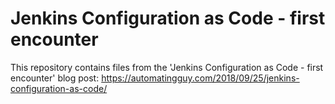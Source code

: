 # Jenkins Configuration as Code - first encounter
This repository contains files from the 'Jenkins Configuration as Code - first encounter' blog post: https://automatingguy.com/2018/09/25/jenkins-configuration-as-code/
